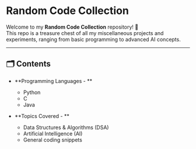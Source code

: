 # Random Code Collection

Welcome to my **Random Code Collection** repository! 🚀  
This repo is a treasure chest of all my miscellaneous projects and experiments, ranging from basic programming to advanced AI concepts.  

---

## 🗂️ Contents
- **Programming Languages - **  
  - Python  
  - C  
  - Java  

- **Topics Covered - **  
  - Data Structures & Algorithms (DSA)  
  - Artificial Intelligence (AI)  
  - General coding snippets

